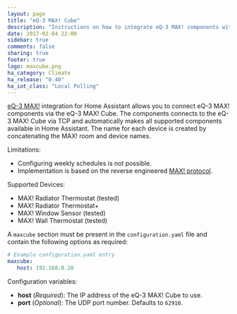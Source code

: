```yaml
---
layout: page
title: "eQ-3 MAX! Cube"
description: "Instructions on how to integrate eQ-3 MAX! components with Home Assistant via eQ-3 MAX! Cube."
date: 2017-02-04 22:00
sidebar: true
comments: false
sharing: true
footer: true
logo: maxcube.png
ha_category: Climate
ha_release: "0.40"
ha_iot_class: "Local Polling"
---
```


[eQ-3 MAX!](http://www.eq-3.com/products/max.html) integration for Home Assistant allows you to connect eQ-3 MAX! components via the eQ-3 MAX! Cube. The components connects to the eQ-3 MAX! Cube via TCP and automatically makes all supported components available in Home Assistant. The name for each device is created by concatenating the MAX! room and device names.

Limitations:
- Configuring weekly schedules is not possible.
- Implementation is based on the reverse engineered [MAX! protocol](https://github.com/Bouni/max-cube-protocol).

Supported Devices:
- MAX! Radiator Thermostat (tested)
- MAX! Radiator Thermostat+
- MAX! Window Sensor (tested)
- MAX! Wall Thermostat (tested)

A `maxcube` section must be present in the `configuration.yaml` file and contain the following options as required:

```yaml
# Example configuration.yaml entry
maxcube:
   host: 192.168.0.20
```
Configuration variables:
- **host** (*Required*): The IP address of the eQ-3 MAX! Cube to use.
- **port** (*Optional*): The UDP port number. Defaults to `62910`.
